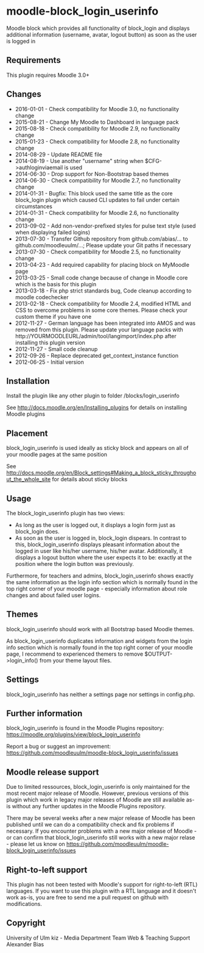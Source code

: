 moodle-block_login_userinfo
===========================

Moodle block which provides all functionality of block_login and displays additional information (username, avatar, logout button) as soon as the user is logged in


Requirements
------------

This plugin requires Moodle 3.0+


Changes
-------

* 2016-01-01 - Check compatibility for Moodle 3.0, no functionality change
* 2015-08-21 - Change My Moodle to Dashboard in language pack
* 2015-08-18 - Check compatibility for Moodle 2.9, no functionality change
* 2015-01-23 - Check compatibility for Moodle 2.8, no functionality change
* 2014-08-29 - Update README file
* 2014-08-19 - Use another "username" string when $CFG->authloginviaemail is used
* 2014-06-30 - Drop support for Non-Bootstrap based themes
* 2014-06-30 - Check compatibility for Moodle 2.7, no functionality change
* 2014-01-31 - Bugfix: This block used the same title as the core block_login plugin which caused CLI updates to fail under certain circumstances
* 2014-01-31 - Check compatibility for Moodle 2.6, no functionality change
* 2013-09-02 - Add non-vendor-prefixed styles for pulse text style (used when displaying failed logins)
* 2013-07-30 - Transfer Github repository from github.com/abias/... to github.com/moodleuulm/...; Please update your Git paths if necessary
* 2013-07-30 - Check compatibility for Moodle 2.5, no functionality change
* 2013-04-23 - Add required capability for placing block on MyMoodle page
* 2013-03-25 - Small code change because of change in Moodle core which is the basis for this plugin
* 2013-03-18 - Fix php strict standards bug, Code cleanup according to moodle codechecker
* 2013-02-18 - Check compatibility for Moodle 2.4, modified HTML and CSS to overcome problems in some core themes. Please check your custom theme if you have one
* 2012-11-27 - German language has been integrated into AMOS and was removed from this plugin. Please update your language packs with http://YOURMOODLEURL/admin/tool/langimport/index.php after installing this plugin version
* 2012-11-27 - Small code cleanup
* 2012-09-26 - Replace deprecated get_context_instance function
* 2012-06-25 - Initial version


Installation
------------

Install the plugin like any other plugin to folder
/blocks/login_userinfo

See http://docs.moodle.org/en/Installing_plugins for details on installing Moodle plugins


Placement
---------

block_login_userinfo is used ideally as sticky block and appears on all of your moodle pages at the same position

See http://docs.moodle.org/en/Block_settings#Making_a_block_sticky_throughout_the_whole_site for details about sticky blocks


Usage
-----

The block_login_userinfo plugin has two views:

* As long as the user is logged out, it displays a login form just as block_login does.
* As soon as the user is logged in, block_login dispears. In contrast to this, block_login_userinfo displays pleasant information about the logged in user like his/her username, his/her avatar. Additionally, it displays a logout button where the user expects it to be: exactly at the position where the login button was previously.

Furthermore, for teachers and admins, block_login_userinfo shows exactly the same information as the login info section which is normally found in the top right corner of your moodle page - especially information about role changes and about failed user logins.


Themes
------

block_login_userinfo should work with all Bootstrap based Moodle themes.

As block_login_userinfo duplicates information and widgets from the login info section which is normally found in the top right corner of your moodle page, I recommend to experienced themers to remove $OUTPUT->login_info() from your theme layout files.


Settings
--------

block_login_userinfo has neither a settings page nor settings in config.php.


Further information
-------------------

block_login_userinfo is found in the Moodle Plugins repository: https://moodle.org/plugins/view/block_login_userinfo

Report a bug or suggest an improvement: https://github.com/moodleuulm/moodle-block_login_userinfo/issues


Moodle release support
----------------------

Due to limited ressources, block_login_userinfo is only maintained for the most recent major release of Moodle. However, previous versions of this plugin which work in legacy major releases of Moodle are still available as-is without any further updates in the Moodle Plugins repository.

There may be several weeks after a new major release of Moodle has been published until we can do a compatibility check and fix problems if necessary. If you encounter problems with a new major release of Moodle - or can confirm that block_login_userinfo still works with a new major relase - please let us know on https://github.com/moodleuulm/moodle-block_login_userinfo/issues


Right-to-left support
---------------------

This plugin has not been tested with Moodle's support for right-to-left (RTL) languages.
If you want to use this plugin with a RTL language and it doesn't work as-is, you are free to send me a pull request on
github with modifications.


Copyright
---------

University of Ulm
kiz - Media Department
Team Web & Teaching Support
Alexander Bias

